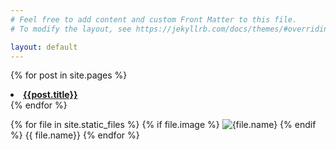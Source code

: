 ```yaml
---
# Feel free to add content and custom Front Matter to this file.
# To modify the layout, see https://jekyllrb.com/docs/themes/#overriding-theme-defaults

layout: default
---
```

{% for post in site.pages %}
  <li><b><a href="{{ post.url }}">{{post.title}}</a></b></li>
{% endfor %}

{% for file in site.static_files %}
  {% if file.image %}
    <img src="{{file.path}}" alt="{file.name}">
  {% endif %}
  {{ file.name}}
{% endfor %}
